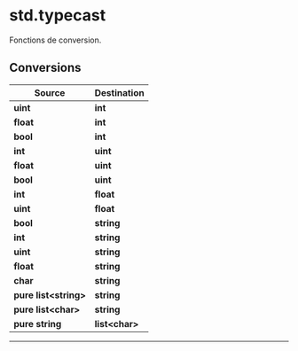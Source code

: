 # std.typecast

Fonctions de conversion.
## Conversions
|Source|Destination|
|-|-|
|**uint**|**int**|
|**float**|**int**|
|**bool**|**int**|
|**int**|**uint**|
|**float**|**uint**|
|**bool**|**uint**|
|**int**|**float**|
|**uint**|**float**|
|**bool**|**string**|
|**int**|**string**|
|**uint**|**string**|
|**float**|**string**|
|**char**|**string**|
|**pure list\<string>**|**string**|
|**pure list\<char>**|**string**|
|**pure string**|**list\<char>**|


***
